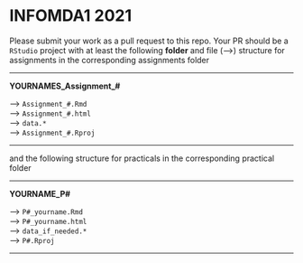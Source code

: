 # INFOMDA1 2021
 
Please submit your work as a pull request to this repo. Your PR should be a `RStudio` project with at least the following **folder** and file (-->) structure for assignments in the corresponding assignments folder

---

**YOURNAMES_Assignment_#** 

  --> `Assignment_#.Rmd` <br>
  --> `Assignment_#.html` <br>
  --> `data.*` <br>
  --> `Assignment_#.Rproj`<br>

---

and the following structure for practicals in the corresponding practical folder

---

**YOURNAME_P#** 

  --> `P#_yourname.Rmd` <br>
  --> `P#_yourname.html` <br>
  --> `data_if_needed.*` <br>
  --> `P#.Rproj` <br>
  
---
